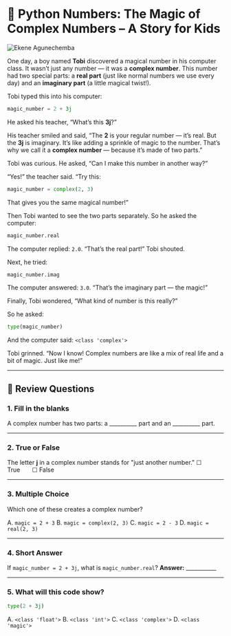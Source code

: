 # 🌟 Python Numbers: The Magic of Complex Numbers – A Story for Kids

![Ekene Agunechemba](https://agunechembaekene.wordpress.com/wp-content/uploads/2025/05/a_funny_yoruba_boy_named_tobi_in.jpeg)

One day, a boy named **Tobi** discovered a magical number in his computer class. It wasn’t just any number — it was a **complex number**. This number had two special parts: a **real part** (just like normal numbers we use every day) and an **imaginary part** (a little magical twist!).

Tobi typed this into his computer:

```python
magic_number = 2 + 3j
```

He asked his teacher, “What’s this **3j**?”

His teacher smiled and said, “The **2** is your regular number — it’s real. But the **3j** is imaginary. It’s like adding a sprinkle of magic to the number. That’s why we call it a **complex number** — because it’s made of two parts.”

Tobi was curious. He asked, “Can I make this number in another way?”

“Yes!” the teacher said. “Try this:

```python
magic_number = complex(2, 3)
```

That gives you the same magical number!”

Then Tobi wanted to see the two parts separately. So he asked the computer:

```python
magic_number.real
```

The computer replied: `2.0`. “That’s the real part!” Tobi shouted.

Next, he tried:

```python
magic_number.imag
```

The computer answered: `3.0`. “That’s the imaginary part — the magic!”

Finally, Tobi wondered, “What kind of number is this really?”

So he asked:

```python
type(magic_number)
```

And the computer said: `<class 'complex'>`

Tobi grinned. “Now I know! Complex numbers are like a mix of real life and a bit of magic. Just like me!”

---

## 🧠 Review Questions


### 1. Fill in the blanks

A complex number has two parts: a \_\_\_\_\_\_\_\_\_\_ part and an \_\_\_\_\_\_\_\_\_\_ part.

---

### 2. True or False

The letter **j** in a complex number stands for "just another number."
☐ True  ☐ False

---

### 3. Multiple Choice

Which one of these creates a complex number?

A. `magic = 2 + 3`
B. `magic = complex(2, 3)`
C. `magic = 2 - 3`
D. `magic = real(2, 3)`

---

### 4. Short Answer

If `magic_number = 2 + 3j`, what is `magic_number.real`?
**Answer:** \_\_\_\_\_\_\_\_\_\_\_

---

### 5. What will this code show?

```python
type(2 + 3j)
```

A. `<class 'float'>`
B. `<class 'int'>`
C. `<class 'complex'>`
D. `<class 'magic'>`
